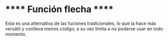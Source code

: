# ****  Función flecha  ****

Esta es una alternativa de las fuciones tradicionales, lo que la hace más versátil y conlleva menos código, a su vez limita a no poderse usar en todo momento.
